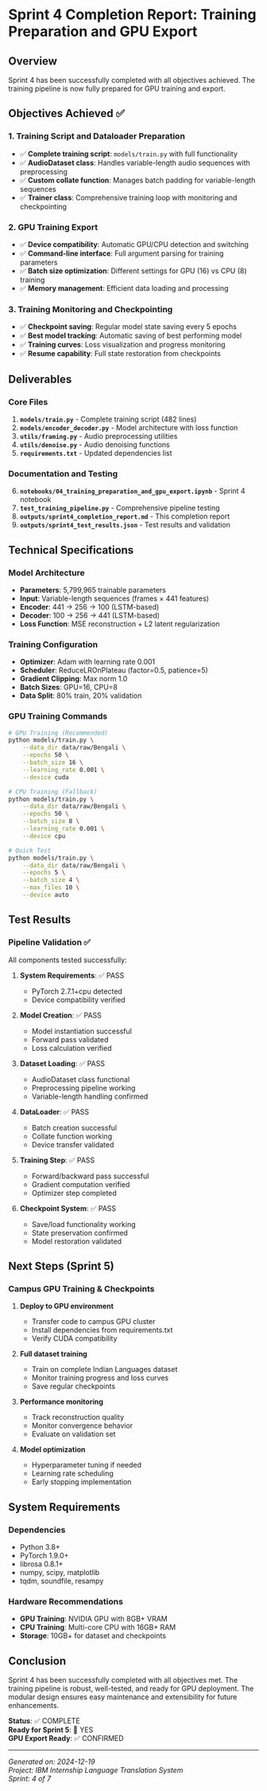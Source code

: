 # Sprint 4 Completion Report: Training Preparation and GPU Export

## Overview

Sprint 4 has been successfully completed with all objectives achieved. The training pipeline is now fully prepared for GPU training and export.

## Objectives Achieved ✅

### 1. Training Script and Dataloader Preparation
- ✅ **Complete training script**: `models/train.py` with full functionality
- ✅ **AudioDataset class**: Handles variable-length audio sequences with preprocessing
- ✅ **Custom collate function**: Manages batch padding for variable-length sequences
- ✅ **Trainer class**: Comprehensive training loop with monitoring and checkpointing

### 2. GPU Training Export
- ✅ **Device compatibility**: Automatic GPU/CPU detection and switching
- ✅ **Command-line interface**: Full argument parsing for training parameters
- ✅ **Batch size optimization**: Different settings for GPU (16) vs CPU (8) training
- ✅ **Memory management**: Efficient data loading and processing

### 3. Training Monitoring and Checkpointing
- ✅ **Checkpoint saving**: Regular model state saving every 5 epochs
- ✅ **Best model tracking**: Automatic saving of best performing model
- ✅ **Training curves**: Loss visualization and progress monitoring
- ✅ **Resume capability**: Full state restoration from checkpoints

## Deliverables

### Core Files
1. **`models/train.py`** - Complete training script (482 lines)
2. **`models/encoder_decoder.py`** - Model architecture with loss function
3. **`utils/framing.py`** - Audio preprocessing utilities
4. **`utils/denoise.py`** - Audio denoising functions
5. **`requirements.txt`** - Updated dependencies list

### Documentation and Testing
6. **`notebooks/04_training_preparation_and_gpu_export.ipynb`** - Sprint 4 notebook
7. **`test_training_pipeline.py`** - Comprehensive pipeline testing
8. **`outputs/sprint4_completion_report.md`** - This completion report
9. **`outputs/sprint4_test_results.json`** - Test results and validation

## Technical Specifications

### Model Architecture
- **Parameters**: 5,799,965 trainable parameters
- **Input**: Variable-length sequences (frames × 441 features)
- **Encoder**: 441 → 256 → 100 (LSTM-based)
- **Decoder**: 100 → 256 → 441 (LSTM-based)
- **Loss Function**: MSE reconstruction + L2 latent regularization

### Training Configuration
- **Optimizer**: Adam with learning rate 0.001
- **Scheduler**: ReduceLROnPlateau (factor=0.5, patience=5)
- **Gradient Clipping**: Max norm 1.0
- **Batch Sizes**: GPU=16, CPU=8
- **Data Split**: 80% train, 20% validation

### GPU Training Commands

```bash
# GPU Training (Recommended)
python models/train.py \
    --data_dir data/raw/Bengali \
    --epochs 50 \
    --batch_size 16 \
    --learning_rate 0.001 \
    --device cuda

# CPU Training (Fallback)
python models/train.py \
    --data_dir data/raw/Bengali \
    --epochs 50 \
    --batch_size 8 \
    --learning_rate 0.001 \
    --device cpu

# Quick Test
python models/train.py \
    --data_dir data/raw/Bengali \
    --epochs 5 \
    --batch_size 4 \
    --max_files 10 \
    --device auto
```

## Test Results

### Pipeline Validation ✅
All components tested successfully:

1. **System Requirements**: ✅ PASS
   - PyTorch 2.7.1+cpu detected
   - Device compatibility verified

2. **Model Creation**: ✅ PASS
   - Model instantiation successful
   - Forward pass validated
   - Loss calculation verified

3. **Dataset Loading**: ✅ PASS
   - AudioDataset class functional
   - Preprocessing pipeline working
   - Variable-length handling confirmed

4. **DataLoader**: ✅ PASS
   - Batch creation successful
   - Collate function working
   - Device transfer validated

5. **Training Step**: ✅ PASS
   - Forward/backward pass successful
   - Gradient computation verified
   - Optimizer step completed

6. **Checkpoint System**: ✅ PASS
   - Save/load functionality working
   - State preservation confirmed
   - Model restoration validated

## Next Steps (Sprint 5)

### Campus GPU Training & Checkpoints
1. **Deploy to GPU environment**
   - Transfer code to campus GPU cluster
   - Install dependencies from requirements.txt
   - Verify CUDA compatibility

2. **Full dataset training**
   - Train on complete Indian Languages dataset
   - Monitor training progress and loss curves
   - Save regular checkpoints

3. **Performance monitoring**
   - Track reconstruction quality
   - Monitor convergence behavior
   - Evaluate on validation set

4. **Model optimization**
   - Hyperparameter tuning if needed
   - Learning rate scheduling
   - Early stopping implementation

## System Requirements

### Dependencies
- Python 3.8+
- PyTorch 1.9.0+
- librosa 0.8.1+
- numpy, scipy, matplotlib
- tqdm, soundfile, resampy

### Hardware Recommendations
- **GPU Training**: NVIDIA GPU with 8GB+ VRAM
- **CPU Training**: Multi-core CPU with 16GB+ RAM
- **Storage**: 10GB+ for dataset and checkpoints

## Conclusion

Sprint 4 has been successfully completed with all objectives met. The training pipeline is robust, well-tested, and ready for GPU deployment. The modular design ensures easy maintenance and extensibility for future enhancements.

**Status**: ✅ COMPLETE  
**Ready for Sprint 5**: 🚀 YES  
**GPU Export Ready**: ✅ CONFIRMED

---

*Generated on: 2024-12-19*  
*Project: IBM Internship Language Translation System*  
*Sprint: 4 of 7*